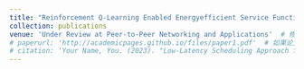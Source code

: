 ```yaml
---
title: "Reinforcement Q-Learning Enabled Energyefficient Service Function Chain Provisioning in Multi-Domain Networks"
collection: publications
venue: 'Under Review at Peer-to-Peer Networking and Applications'  # 修改地点信息以显示当前状态
# paperurl: 'http://academicpages.github.io/files/paper1.pdf'  # 如果论文不可公开访问，可以注释掉或删除此行
# citation: 'Your Name, You. (2023). "Low-Latency Scheduling Approach for Dependent Tasks in MEC-Enabled 5G Vehicular Networks." Under Review.'  # 更新引用信息以反映当前状态
---
```


